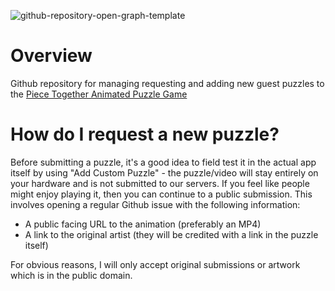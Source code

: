 
![github-repository-open-graph-template](https://github.com/user-attachments/assets/4891d29d-c42b-4c98-9e5b-1e6fd28a23ea)

# Overview
Github repository for managing requesting and adding new guest puzzles to the [Piece Together Animated Puzzle Game](https://animated-puzzles.specr.net)



# How do I request a new puzzle?

Before submitting a puzzle, it's a good idea to field test it in the actual app itself by using "Add Custom Puzzle" - the puzzle/video will stay entirely on your hardware and is not submitted to our servers. If you feel like people might enjoy playing it, then you can continue to a public submission. This involves opening a regular Github issue with the following information:

- A public facing URL to the animation (preferably an MP4)
- A link to the original artist (they will be credited with a link in the puzzle itself)

For obvious reasons, I will only accept original submissions or artwork which is in the public domain.
